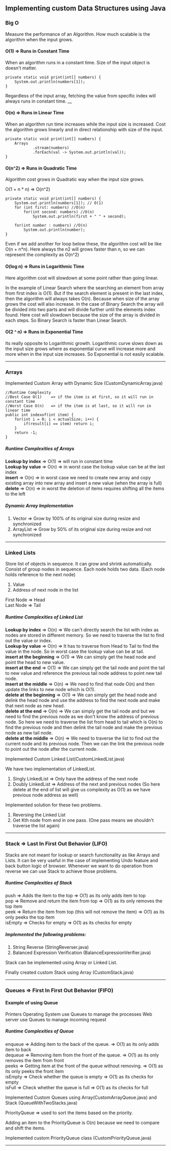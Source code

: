 ## Implementing custom Data Structures using Java

### Big O
Measure the performance of an Algorithm. How much scalable is the algorithm when the input grows.

#### O(1) => Runs in Constant Time
When an algorithm runs in a constant time. Size of the input object is doesn't matter.
```
private static void print(int[] numbers) {
	System.out.println(numbers[1]);
}
```
Regardless of the input array, fetching the value from specific index will always runs in constant time.
__
#### O(n) => Runs in Linear Time
When an algorithm run time increases while the input size is increased. Cost the algorithm grows linearly and in direct relationship with size of the input.
```
private static void print(int[] numbers) {
	Arrays
			.stream(numbers)
			.forEach(val -> System.out.println(val));
}
```

#### O(n^2) => Runs in Quadratic Time
Algorithm cost grows in Quadratic way when the input size grows.

O(1 + n * n) => O(n^2)

```
private static void print(int[] numbers) {
	System.out.println(numbers[1]); // O(1)
	for (int first: numbers) //O(n)
		for(int second: numbers) //O(n)
			System.out.println(first + " " + second);
	
	for(int number : numbers) //O(n)
		System.out.println(number);
}
```
Even if we add another for loop below these, the algorithm cost will be like O(n + n*n). Here always the n2 will grows faster than n, so we can represent the complexity as O(n^2)

#### O(log n) => Runs in Logarithmic Time 
Here algorithm cost will slowdown at some point rather than going linear. 

In the example of Linear Search where the searching an element from array from first index is O(1). But if the search element is present in the last index, then the algorithm will always takes O(n). Because when size of the array grows the cost will also increase. In the case of Binary Search the array will be divided into two parts and will divide further until the elements index found. Here cost will slowdown because the size of the array is divided in each steps. So Binary Search is faster than Linear Search.

#### O(2 ^ n) => Runs in Exponential Time  
Its really opposite to Logarithmic growth. Logarithmic curve slows down as the input size grows where as exponential curve will increase more and more when in the input size increases. So Exponential is not easily scalable.

---------------------------------------------------------------------------------------------

### Arrays

Implemented Custom Array with Dynamic Size (CustomDynamicArray.java)

```
//Runtime Complexity
//Best Case O(1)    => if the item is at first, so it will run in constant time
//Worst Case O(n)   => if the item is at last, so it will run in linear time
public int indexof(int item) {
	for(int i = 0; i < actualSize; i++) {
		if(result[i] == item) return i;
	}
	return -1;
}
```

##### Runtime Complexities of Arrays
**Lookup by index**	=> O(1)	=> will run in constant time   
**Lookup by value**	=> O(n)	=> in worst case the lookup value can be at the last index  
**insert** 			=> O(n)	=> in worst case we need to create new array and copy existing array into new array and insert a new value (when the array is full)  
**delete** 			=> O(n)	=> in worst the deletion of items requires shifting all the items to the left  

##### Dynamic Array Implementation
1) Vector 		=> Grow by 100% of its original size during resize and synchronized  
2) ArrayList	=> Grow by 50% of its original size during resize and not synchronized  
---------------------------------------------------------------------------------------------
### Linked Lists
Store list of objects in sequence. It can grow and shrink automatically. Consist of group nodes in sequence. 
Each node holds two data. (Each node holds reference to the next node)
1) Value  
2) Address of next node in the list  

First Node 	=> Head  
Last Node	=> Tail

##### Runtime Complexities of Linked List
**Lookup by index**				=> O(n)	=> We can't directly search the list with index as nodes are stored in different memory. So we need to traverse the list to find out the value or index.  
**Lookup by value**				=> O(n)	=> It has to traverse from Head to Tail to find the value in the node. So in worst case the lookup value can be at tail.  
**insert at the beginning** 	=> O(1)	=> We can simply get the head node and point the head to new value.  
**insert at the end** 			=> O(1)	=> We can simply get the tail node and point the tail to new value and reference the previous tail node address to point new tail node.  
**insert at the middle** 		=> O(n)	=> We need to find that node O(n) and then update the links to new node which is O(1).  
**delete at the beginning** 	=> O(1)	=> We can simply get the head node and delink the head node and use the address to find the next node and make that next node as new head.  
**delete at the end** 			=> O(n)	=> We can simply get the tail node and but we need to find the previous node as we don't know the address of previous node. So here we need to traverse the list from head to tail which is O(n) to find the previous node and then delink the tail node and make the previous node as new tail node.  
**delete at the middle** 		=> O(n)	=> We need to traverse the list to find out the current node and its previous node. Then we can the link the previous node to point out the node after the current node.  

Implemented Custom Linked List(CustomLinkedList.java)

We have two implementation of LinkedList.  
1) Singly LinkedList	=> Only have the address of the next node  
2) Doubly LinkedList	=> Address of the next and previous nodes (So here delete at the end of list will give us complexity as O(1) as we have previous node address as well)  

Implemented solution for these two problems.
1) Reversing the Linked List  
2) Get Kth node from end in one pass. (One pass means we shouldn't traverse the list again)  
---------------------------------------------------------------------------------------------
### Stack => Last In First Out Behavior (LIFO)
Stacks are not meant for lookup or search functionality as like Arrays and Lists. It can be very useful in the case of implementing Undo feature and back button logic of browser. Whenever we want to do operation from reverse we can use Stack to achieve those problems.  

##### Runtime Complexities of Stack
push 	=> Adds the item to the top									=> O(1) as its only adds item to top  
pop 	=> Remove and return the item from top						=> O(1) as its only removes the top item  
peek	=> Return the item from top (this will not remove the item) => O(1) as its only peeks the top item  
isEmpty	=> Checks for empty											=> O(1) as its checks for empty  

##### Implemented the following problems:  
1) String Reverse (StringReverser.java)
2) Balanced Expression Verification (BalanceExpressionVerifier.java)

Stack can be implemented using Array or Linked List.

Finally created custom Stack using Array (CustomStack.java)

---------------------------------------------------------------------------------------------

### Queues => First In First Out Behavior (FIFO)
#### Example of using Queue
Printers
Operating System use Queues to manage the processes
Web server use Queues to manage incoming request

##### Runtime Complexities of Queue
enqueue		=> Adding item to the back of the queue.						=> O(1) as its only adds item to back  
dequeue		=> Removing item from the front of the queue.                   => O(1) as its only removes the item from front  
peeks		=> Getting item at the front of the queue without removing.     => O(1) as its only peeks the front item  
isEmpty		=> Check whether the queue is empty                             => O(1) as its checks for empty  
isFull		=> Check whether the queue is full                             	=> O(1) as its checks for full  

Implemented Custom Queues using Array(CustomArrayQueue.java) and Stack (QueueWithTwoStacks.java)

PriorityQueue => used to sort the items based on the priority.  

Adding an item to the PriorityQueue is O(n) because we need to compare and shift the items.

Implemented custom PriorityQueue class (CustomPriorityQueue.java)

---------------------------------------------------------------------------------------------














